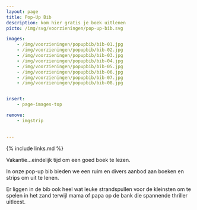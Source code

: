 ```yaml
---
layout: page
title: Pop-Up Bib
description: kom hier gratis je boek uitlenen
picto: /img/svg/voorzieningen/pop-up-bib.svg

images:
    - /img/voorzieningen/popupbib/bib-01.jpg
    - /img/voorzieningen/popupbib/bib-02.jpg
    - /img/voorzieningen/popupbib/bib-03.jpg
    - /img/voorzieningen/popupbib/bib-04.jpg
    - /img/voorzieningen/popupbib/bib-05.jpg
    - /img/voorzieningen/popupbib/bib-06.jpg
    - /img/voorzieningen/popupbib/bib-07.jpg
    - /img/voorzieningen/popupbib/bib-08.jpg


insert:
    - page-images-top

remove:
    - imgstrip
    

---
```

{% include links.md %}

Vakantie...eindelijk tijd om een goed boek te lezen.

In onze pop-up bib bieden we een ruim en divers aanbod aan boeken en strips om uit te lenen.

Er liggen in de bib ook heel wat leuke strandspullen voor de kleinsten om te spelen in het zand terwijl mama of papa op de bank die spannende thriller uitleest.



